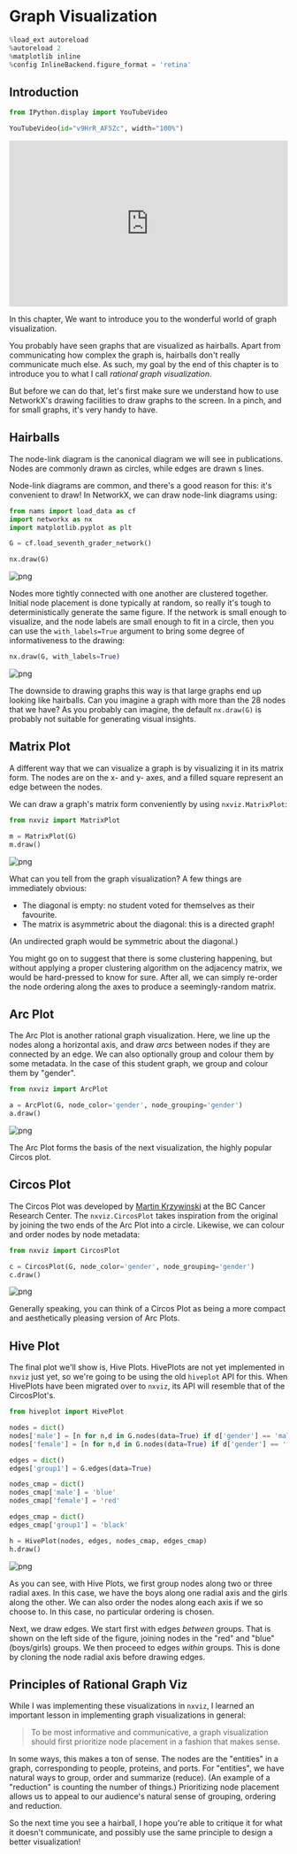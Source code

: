 # Graph Visualization

```python
%load_ext autoreload
%autoreload 2
%matplotlib inline
%config InlineBackend.figure_format = 'retina'


```

## Introduction




```python
from IPython.display import YouTubeVideo

YouTubeVideo(id="v9HrR_AF5Zc", width="100%")


```





<iframe
    width="100%"
    height="300"
    src="https://www.youtube.com/embed/v9HrR_AF5Zc"
    frameborder="0"
    allowfullscreen
></iframe>




In this chapter, We want to introduce you to the wonderful world of graph visualization.

You probably have seen graphs that are visualized as hairballs.
Apart from communicating how complex the graph is,
hairballs don't really communicate much else.
As such, my goal by the end of this chapter is 
to introduce you to what I call _rational graph visualization_.

But before we can do that, let's first make sure we understand
how to use NetworkX's drawing facilities to draw graphs to the screen.
In a pinch, and for small graphs, it's very handy to have.



## Hairballs

The node-link diagram is the canonical diagram we will see in publications.
Nodes are commonly drawn as circles, while edges are drawn s lines.

Node-link diagrams are common,
and there's a good reason for this: it's convenient to draw!
In NetworkX, we can draw node-link diagrams using:




```python
from nams import load_data as cf
import networkx as nx
import matplotlib.pyplot as plt

G = cf.load_seventh_grader_network()


```


```python
nx.draw(G)


```


    
![png](images/01-introduction_03-viz_md_6_0.png)
    


Nodes more tightly connected with one another are clustered together. 
Initial node placement is done typically at random,
so really it's tough to deterministically generate the same figure.
If the network is small enough to visualize,
and the node labels are small enough to fit in a circle,
then you can use the `with_labels=True` argument
to bring some degree of informativeness to the drawing:




```python
nx.draw(G, with_labels=True)


```


    
![png](images/01-introduction_03-viz_md_8_0.png)
    


The downside to drawing graphs this way is that
large graphs end up looking like hairballs.
Can you imagine a graph with more than the 28 nodes that we have?
As you probably can imagine, the default `nx.draw(G)`
is probably not suitable for generating visual insights.

## Matrix Plot

A different way that we can visualize a graph is by visualizing it in its matrix form.
The nodes are on the x- and y- axes, and a filled square represent an edge between the nodes.

We can draw a graph's matrix form conveniently by using `nxviz.MatrixPlot`:




```python
from nxviz import MatrixPlot

m = MatrixPlot(G)
m.draw()


```


    
![png](images/01-introduction_03-viz_md_10_0.png)
    


What can you tell from the graph visualization?
A few things are immediately obvious:

- The diagonal is empty: no student voted for themselves as their favourite.
- The matrix is asymmetric about the diagonal: this is a directed graph!

(An undirected graph would be symmetric about the diagonal.)

You might go on to suggest that there is some clustering happening,
but without applying a proper clustering algorithm on the adjacency matrix,
we would be hard-pressed to know for sure.
After all, we can simply re-order the node ordering along the axes
to produce a seemingly-random matrix.



## Arc Plot

The Arc Plot is another rational graph visualization.
Here, we line up the nodes along a horizontal axis,
and draw _arcs_ between nodes if they are connected by an edge.
We can also optionally group and colour them by some metadata.
In the case of this student graph,
we group and colour them by "gender".




```python
from nxviz import ArcPlot

a = ArcPlot(G, node_color='gender', node_grouping='gender')
a.draw()


```


    
![png](images/01-introduction_03-viz_md_13_0.png)
    


The Arc Plot forms the basis of the next visualization,
the highly popular Circos plot.



## Circos Plot

The Circos Plot was developed by [Martin Krzywinski][bccrc] at the BC Cancer Research Center. The `nxviz.CircosPlot` takes inspiration from the original by joining the two ends of the Arc Plot into a circle. Likewise, we can colour and order nodes by node metadata:

[bccrc]: http://circos.ca/




```python
from nxviz import CircosPlot

c = CircosPlot(G, node_color='gender', node_grouping='gender')
c.draw()


```


    
![png](images/01-introduction_03-viz_md_16_0.png)
    


Generally speaking, you can think of a Circos Plot as being
a more compact and aesthetically pleasing version of Arc Plots.

## Hive Plot

The final plot we'll show is, Hive Plots.
HivePlots are not yet implemented in `nxviz` just yet,
so we're going to be using the old `hiveplot` API for this.
When HivePlots have been migrated over to `nxviz`,
its API will resemble that of the CircosPlot's. 




```python
from hiveplot import HivePlot

nodes = dict()
nodes['male'] = [n for n,d in G.nodes(data=True) if d['gender'] == 'male']
nodes['female'] = [n for n,d in G.nodes(data=True) if d['gender'] == 'female']

edges = dict()
edges['group1'] = G.edges(data=True)

nodes_cmap = dict()
nodes_cmap['male'] = 'blue'
nodes_cmap['female'] = 'red'

edges_cmap = dict()
edges_cmap['group1'] = 'black'


```


```python
h = HivePlot(nodes, edges, nodes_cmap, edges_cmap)
h.draw()


```


    
![png](images/01-introduction_03-viz_md_19_0.png)
    


As you can see, with Hive Plots,
we first group nodes along two or three radial axes.
In this case, we have the boys along one radial axis
and the girls along the other.
We can also order the nodes along each axis if we so choose to.
In this case, no particular ordering is chosen.

Next, we draw edges.
We start first with edges _between_ groups.
That is shown on the left side of the figure,
joining nodes in the "red" and "blue" (boys/girls) groups.
We then proceed to edges _within_ groups.
This is done by cloning the node radial axis
before drawing edges.



## Principles of Rational Graph Viz

While I was implementing these visualizations in `nxviz`,
I learned an important lesson in implementing graph visualizations in general:

> To be most informative and communicative,
> a graph visualization should first prioritize node placement
> in a fashion that makes sense.

In some ways, this makes a ton of sense.
The nodes are the "entities" in a graph,
corresponding to people, proteins, and ports.
For "entities", we have natural ways to group, order and summarize (reduce).
(An example of a "reduction" is counting the number of things.)
Prioritizing node placement allows us
to appeal to our audience's natural sense of grouping, ordering and reduction.

So the next time you see a hairball,
I hope you're able to critique it for what it doesn't communicate,
and possibly use the same principle to design a better visualization!


